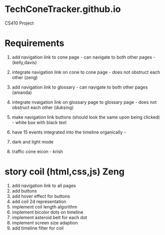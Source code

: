 # TechConeTracker.github.io
CS410 Project




# Requirements

1. add navigation link to cone page - can navigate to both other pages - (kelly,davis)
2. integrate navigation link on cone to cone page - does not obstruct each other (zeng)
3. add navigation link to glossary - can navigate to both other pages (amanda)
4. integrate nvaigation link on glossary page to glossary page - does not obstruct each other (duksing)

5. make navigation link buttons (should look the same upon being clicked) - white box with black text
6. have 15 events integrated into the timeline organically -

7. dark and light mode 
8. traffic cone eicon - krish

# story coil (html,css,js) Zeng
1. add navigation link to all pages
2. add buttons
3. add hover effect for buttons
4. add coil 2d representation
5. implement coil length algorithm
6. implement bicolor dots on timeline
7. implement asteroid belt for each dot
8. implement screen size adaption
9. add timeline filter for coil